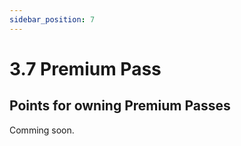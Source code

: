 ```yaml
---
sidebar_position: 7
---
```


# 3.7 Premium Pass

## Points for owning Premium Passes

Comming soon.
